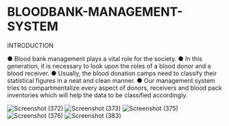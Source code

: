 # BLOODBANK-MANAGEMENT-SYSTEM


INTRODUCTION

● Blood bank management plays a vital role for the society.
● In this generation, it is necessary to look upon the roles of a blood donor and a blood 
receiver. 
● Usually, the blood donation camps need to classify their statistical figures in a neat and 
clean manner.
● Our management system tries to compartmentalize every aspect of donors, receivers and 
blood pack inventories which will help the data to be classified accordingly.


![Screenshot (372)](https://user-images.githubusercontent.com/78738408/146962973-80685837-41b1-4eb8-b141-1470cc44a295.png)
![Screenshot (373)](https://user-images.githubusercontent.com/78738408/146963099-c3992892-e187-4fce-b327-6b91d7d355cb.png)
![Screenshot (375)](https://user-images.githubusercontent.com/78738408/146963115-36b66f19-a154-46b9-b54d-c198759e86f8.png)
![Screenshot (376)](https://user-images.githubusercontent.com/78738408/146963125-28d0a026-9a7c-4494-9f4e-e3039c886b75.png)
![Screenshot (383)](https://user-images.githubusercontent.com/78738408/146963164-6d2175c3-3ba5-41e0-a79a-f0c069e18b89.png)
